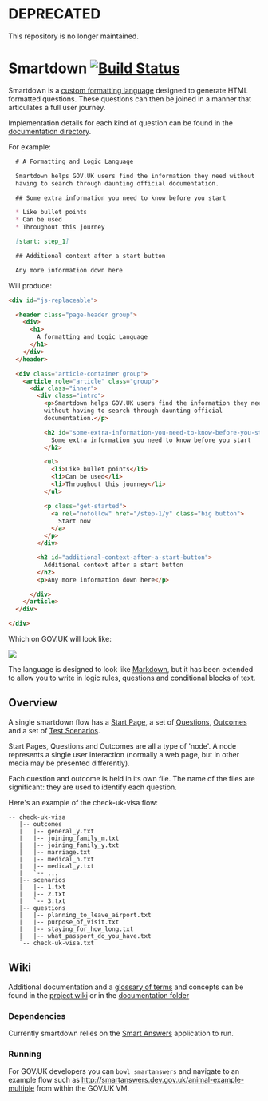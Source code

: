 # DEPRECATED

This repository is no longer maintained.

# Smartdown [![Build Status](https://travis-ci.org/alphagov/smartdown.svg?branch=master)](https://travis-ci.org/alphagov/smartdown)

Smartdown is a [custom formatting language](http://www.martinfowler.com/bliki/DomainSpecificLanguage.html) designed to generate HTML formatted questions. These questions can then be joined in a manner that articulates a full user journey.

Implementation details for each kind of question can be found in the [documentation directory](doc).

For example:


```markdown
  # A Formatting and Logic Language

  Smartdown helps GOV.UK users find the information they need without
  having to search through daunting official documentation.

  ## Some extra information you need to know before you start

  * Like bullet points
  * Can be used
  * Throughout this journey

  [start: step_1]

  ## Additional context after a start button

  Any more information down here
```

Will produce:

```html
<div id="js-replaceable">

  <header class="page-header group">
    <div>
      <h1>
        A formatting and Logic Language
      </h1>
    </div>
  </header>

  <div class="article-container group">
    <article role="article" class="group">
      <div class="inner">
        <div class="intro">
          <p>Smartdown helps GOV.UK users find the information they need
          without having to search through daunting official
          documentation.</p>

          <h2 id="some-extra-information-you-need-to-know-before-you-start">
            Some extra information you need to know before you start
          </h2>

          <ul>
            <li>Like bullet points</li>
            <li>Can be used</li>
            <li>Throughout this journey</li>
          </ul>

          <p class="get-started">
            <a rel="nofollow" href="/step-1/y" class="big button">
              Start now
            </a>
          </p>
        </div>

        <h2 id="additional-context-after-a-start-button">
          Additional context after a start button
        </h2>
        <p>Any more information down here</p>

      </div>
    </article>
  </div>

</div>
```

Which on GOV.UK will look like:

![](http://cl.ly/image/1V3e042P0s0h/Screen%20Shot%202014-12-03%20at%2017.50.55.png)


The language is designed to look like [Markdown](http://daringfireball.net/projects/markdown/), but it has been extended to allow you to write in logic rules, questions and conditional blocks of text.

## Overview

A single smartdown flow has a [Start Page](doc/start-pages.md), a set of [Questions](doc/questions.md),
[Outcomes](doc/outcomes.md) and a set of [Test Scenarios](doc/scenarios.md).

Start Pages, Questions and Outcomes are all a type of 'node'.
A node represents a single user interaction (normally a web page, but in other media may be presented differently).

Each question and outcome is held in its own file. The name of the files are significant: they are used to identify each question.


Here's an example of the check-uk-visa flow:

```
-- check-uk-visa
   |-- outcomes
   |   |-- general_y.txt
   |   |-- joining_family_m.txt
   |   |-- joining_family_y.txt
   |   |-- marriage.txt
   |   |-- medical_n.txt
   |   |-- medical_y.txt
   |   `-- ...
   |-- scenarios
   |   |-- 1.txt
   |   |-- 2.txt
   |   `-- 3.txt
   |-- questions
   |   |-- planning_to_leave_airport.txt
   |   |-- purpose_of_visit.txt
   |   |-- staying_for_how_long.txt
   |   |-- what_passport_do_you_have.txt
   `-- check-uk-visa.txt
```

## Wiki

Additional documentation and a [glossary of terms](https://github.com/alphagov/smartdown/wiki/Glossary) and concepts can be found in the [project wiki](https://github.com/alphagov/smartdown/wiki/) or in the [documentation folder](doc)

### Dependencies

Currently smartdown relies on the [Smart Answers](https://github.com/alphagov/smart-answers/) application to run.

### Running

For GOV.UK developers you can `bowl smartanswers` and navigate to an example flow such as http://smartanswers.dev.gov.uk/animal-example-multiple from within the GOV.UK VM.
